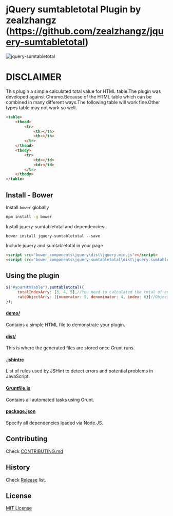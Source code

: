 # jQuery sumtabletotal Plugin by zealzhangz (https://github.com/zealzhangz/jquery-sumtabletotal)

![jquery-sumtabletotal](https://github.com/zealzhangz/jquery-sumtabletotal/blob/master/readme-gif.gif)

# DISCLAIMER
This plugin a simple calculated total value for HTML table.The plugin was developed against Chrome.Because of the HTML table which can be combined in many different ways.The following table will work fine.Other types table may not work so well.
```html
<table>
    <thead>
        <tr>
            <th></th>
            <th></th>
        </tr>
    </thead>
    <tbody>
        <tr>
            <td></td>
            <td></td>
        </tr>
    </tbody>
</table>
```

## Install - Bower

Install `bower` globally
```sh
npm install -g bower
```

Install jquery-sumtabletotal and dependencies
```
bower install jquery-sumtabletotal --save
```

Include jquery and sumtabletotal in your page
```html
<script src="bower_components\jquery\dist\jquery.min.js"></script>
<script src="bower_components\jquery-sumtabletotal\dist\jquery.sumtabletotal.min.js"></script>
```

## Using the plugin
```javascript
$("#yourHtmTable").sumtabletotal({
     totalIndexArry: [3, 4, 5],//You need to calculated the total of an columns array index
     rateObjectArry: [{numerator: 5, denominator: 4, index: 6}]//Object of calculated percentage,'index' represent the place to save percentage.
});
```
#### [demo/](https://github.com/zealzhangz/jquery-sumtabletotal/tree/master/demo)

Contains a simple HTML file to demonstrate your plugin.

#### [dist/](https://github.com/zealzhangz/jquery-sumtabletotal/tree/master/dist)

This is where the generated files are stored once Grunt runs.

#### [.jshintrc](https://github.com/zealzhangz/jquery-sumtabletotal/blob/master/.jshintrc)

List of rules used by JSHint to detect errors and potential problems in JavaScript.

#### [Gruntfile.js](https://github.com/zealzhangz/jquery-sumtabletotal/blob/master/Gruntfile.js)

Contains all automated tasks using Grunt.

#### [package.json](https://github.com/zealzhangz/jquery-sumtabletotal/blob/master/package.json)

Specify all dependencies loaded via Node.JS.

## Contributing

Check [CONTRIBUTING.md](https://github.com/zealzhangz/jquery-sumtabletotal/blob/master/CONTRIBUTING.md)

## History

Check [Release](https://github.com/zealzhangz/jquery-sumtabletotal/releases) list.

## License

[MIT License](http://zenorocha.mit-license.org/)